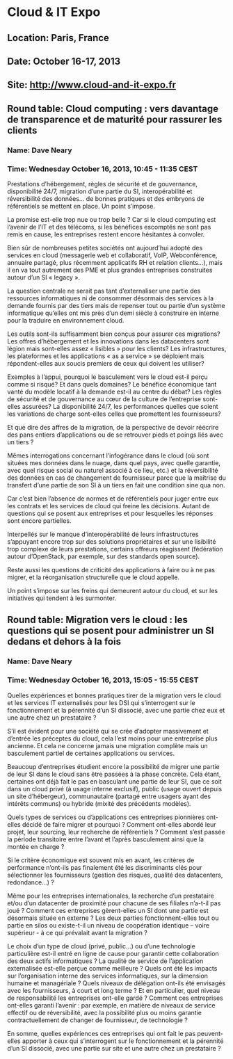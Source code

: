 # Cloud & IT Expo
## Location: Paris, France
## Date: October 16-17, 2013
## Site: http://www.cloud-and-it-expo.fr


## Round table: Cloud computing : vers davantage de transparence et de maturité pour rassurer les clients 
### Name: Dave Neary
### Time: Wednesday October 16, 2013, 10:45 - 11:35 CEST


Prestations d’hébergement, règles de sécurité et de gouvernance, disponibilité 24/7, migration d’une
partie du SI, interopérabilité et réversibilité des données… de bonnes pratiques et des embryons de
référentiels se mettent en place. Un point s’impose.

La promise est-elle trop nue ou trop belle ? Car si le cloud computing est l’avenir de l’IT et des
télécoms, si les bénéfices escomptés ne sont pas remis en cause, les entreprises restent encore
hésitantes à convoler.

Bien sûr de nombreuses petites sociétés ont aujourd’hui adopté des services en cloud (messagerie web
et collaboratif, VoIP, Webconférence, annuaire partagé, plus récemment applicatifs RH et relation
clients…), mais il en va tout autrement des PME et plus grandes entreprises construites autour d’un
SI « legacy ».

La question centrale ne serait pas tant d’externaliser une partie des ressources informatiques ni de
consommer désormais des services à la demande fournis par des tiers mais de repenser tout ou partie
d’un système informatique qu’elles ont mis près d’un demi siècle à construire en interne pour la
traduire en environnement cloud.

Les outils sont-ils suffisamment bien conçus pour assurer ces migrations?
Les offres d’hébergement et les innovations dans les datacenters sont légion mais sont-elles assez
« lisibles » pour les clients? Les infrastructures, les plateformes et les applications « as a
service » se déploient mais répondent-elles aux soucis premiers de ceux qui doivent les utiliser?

Exemples à l’appui, pourquoi le basculement vers le cloud est-il perçu comme si risqué?
Et dans quels domaines?
Le bénéfice économique tant vanté du modèle locatif à la demande est-il au centre du débat?
Les règles de sécurité et de gouvernance au cœur de la culture de l’entreprise sont-elles assurées?
La disponibilité 24/7, les performances quelles que soient les variations de charge sont-elles
celles que promettent les fournisseurs?

Et que dire des affres de la migration, de la perspective de devoir réécrire des pans entiers
d’applications ou de se retrouver pieds et poings liés avec un tiers ?

Mêmes interrogations concernant l’infogérance dans le cloud (où sont situées mes données dans le
nuage, dans quel pays, avec quelle garantie, avec quel risque social ou naturel associé à ce lieu,
etc.) et la réversibilité des données en cas de changement de fournisseur parce que la maîtrise du
transfert d’une partie de son SI à un tiers en fait une condition sine qua non.

Car c’est bien l’absence de normes et de référentiels pour juger entre eux les contrats et les
services de cloud qui freine les décisions. Autant de questions qui se posent aux entreprises et
pour lesquelles les réponses sont encore partielles.

Interpellés sur le manque d’interopérabilité de leurs infrastructures s’appuyant encore trop sur
des solutions propriétaires et sur une lisibilité trop complexe de leurs prestations, certains
offreurs réagissent (fédération autour d’OpenStack, par exemple, sur des standards open source).

Reste aussi les questions de criticité des applications à faire ou à ne pas migrer, et la
réorganisation structurelle que le cloud appelle.

Un point s’impose sur les freins qui demeurent autour du cloud, et sur les initiatives qui
tendent à les surmonter.


## Round table: Migration vers le cloud : les questions qui se posent pour administrer un SI dedans et dehors à la fois
### Name: Dave Neary
### Time: Wednesday October 16, 2013, 15:05 - 15:55 CEST

Quelles expériences et bonnes pratiques tirer de la migration vers le cloud et les services
IT externalisés pour les DSI qui s’interrogent sur le fonctionnement et la pérennité d’un
SI dissocié, avec une partie chez eux et une autre chez un prestataire ?


S’il est évident pour une société qui se crée d’adopter massivement et d’entrée les préceptes
du cloud, cela l’est moins pour une entreprise plus ancienne. Et cela ne concerne jamais une
migration complète mais un basculement partiel de certaines applications ou services.

Beaucoup d’entreprises étudient encore la possibilité de migrer une partie de leur SI dans
le cloud sans être passées à la phase concrète. Cela étant, certaines ont déjà fait le pas
en basculant une partie de leur SI, que ce soit dans un cloud privé (à usage interne exclusif),
public (usage ouvert depuis un site d’hébergeur), communautaire (partagé entre usagers ayant
des intérêts communs) ou hybride (mixité des précédents modèles).

Quels types de services ou d’applications ces entreprises pionnières ont-elles décidé de faire
migrer et pourquoi ?
Comment ont-elles abordé leur projet, leur sourcing, leur recherche de référentiels ?
Comment s’est passée la période transitoire entre l’avant et l’après basculement ainsi que la
montée en charge ?

Si le critère économique est souvent mis en avant, les critères de performance n’ont-ils pas
finalement été les discriminants clés pour sélectionner les fournisseurs (gestion des risques,
qualité des datacenters, redondance…) ?

Même pour les entreprises internationales, la recherche d’un prestataire et/ou d’un datacenter
de proximité pour chacune de ses filiales n’a-t-il pas joué ?
Comment ces entreprises gèrent-elles un SI dont une partie est désormais située en externe ?
Les deux parties fonctionnent-elles tout ou partie en silos ou existe-t-il un niveau de
coopération identique – voire supérieur - à ce qui prévalait avant la migration ?

Le choix d’un type de cloud (privé, public…) ou d’une technologie particulière est-il entré
en ligne de cause pour garantir cette collaboration des deux actifs informatiques ?
La qualité de service de l’application externalisée est-elle perçue comme meilleure ? Quels
ont été les impacts sur l’organisation interne des services informatiques, sur la dimension
humaine et managériale ?
Quels niveaux de délégation ont-ils été envisagés avec les fournisseurs, à court et long
terme ? Et en particulier, quel niveau de responsabilité les entreprises ont-elle gardé ?
Comment ces entreprises ont-elles garanti l’avenir : par exemple, en matière de niveaux de
service effectif ou de réversibilité, avec la possibilité plus ou moins garantie
contractuellement de changer de fournisseur, de technologie ?

En somme, quelles expériences ces entreprises qui ont fait le pas peuvent-elles apporter à
ceux qui s’interrogent sur le fonctionnement et la pérennité d’un SI dissocié, avec une
partie sur site et une autre chez un prestataire ?

